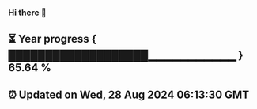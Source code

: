### Hi there 👋
⏳ Year progress { ███████████████████▁▁▁▁▁▁▁▁▁▁▁ } 65.64 %
---
⏰ Updated on Wed, 28 Aug 2024 06:13:30 GMT
---
